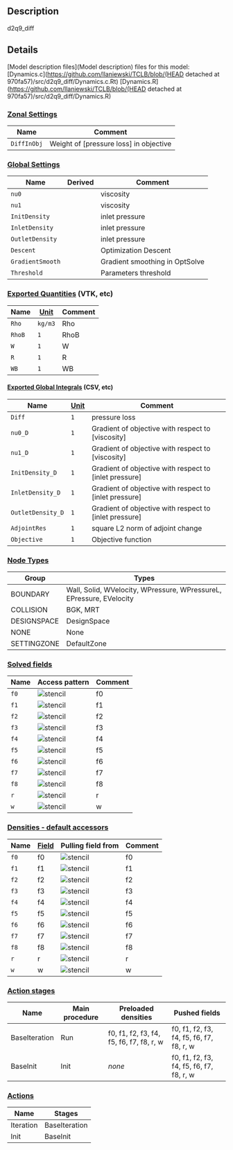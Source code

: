 

## Description
d2q9_diff

## Details
[Model description files](Model description) files for this model:
[Dynamics.c](https://github.com/llaniewski/TCLB/blob/(HEAD detached at 970fa57)/src/d2q9_diff/Dynamics.c.Rt)
[Dynamics.R](https://github.com/llaniewski/TCLB/blob/(HEAD detached at 970fa57)/src/d2q9_diff/Dynamics.R)

### [Zonal Settings](Settings)

| Name | Comment |
| --- | --- |
|`DiffInObj`|Weight of [pressure loss] in objective|


### [Global Settings](Settings)

| Name | Derived | Comment |
| --- | --- | --- |
|`nu0`||viscosity|
|`nu1`||viscosity|
|`InitDensity`||inlet pressure|
|`InletDensity`||inlet pressure|
|`OutletDensity`||inlet pressure|
|`Descent`||Optimization Descent|
|`GradientSmooth`||Gradient smoothing in OptSolve|
|`Threshold`||Parameters threshold|

### [Exported Quantities](Quantities) (VTK, etc)

| Name | [Unit](Units) | Comment |
| --- | --- | --- |
|`Rho`|`kg/m3`|Rho|
|`RhoB`|`1`|RhoB|
|`W`|`1`|W|
|`R`|`1`|R|
|`WB`|`1`|WB|

#### [Exported Global Integrals](Globals) (CSV, etc)

| Name | [Unit](Units) | Comment |
| --- | --- | --- |
|`Diff`|`1`|pressure loss|
|`nu0_D`|`1`|Gradient of objective with respect to [viscosity]|
|`nu1_D`|`1`|Gradient of objective with respect to [viscosity]|
|`InitDensity_D`|`1`|Gradient of objective with respect to [inlet pressure]|
|`InletDensity_D`|`1`|Gradient of objective with respect to [inlet pressure]|
|`OutletDensity_D`|`1`|Gradient of objective with respect to [inlet pressure]|
|`AdjointRes`|`1`|square L2 norm of adjoint change|
|`Objective`|`1`|Objective function|

### [Node Types](Node-Types)

| Group | Types |
| --- | --- |
|BOUNDARY|Wall, Solid, WVelocity, WPressure, WPressureL, EPressure, EVelocity|
|COLLISION|BGK, MRT|
|DESIGNSPACE|DesignSpace|
|NONE|None|
|SETTINGZONE|DefaultZone|

### [Solved fields](Fields)

| Name | Access pattern | Comment |
| --- | --- | --- |
|`f0`|![stencil](/images/st_a1p0p0p0p0p0p0.png)|f0|
|`f1`|![stencil](/images/st_a1n1p0p0n1p0p0.png)|f1|
|`f2`|![stencil](/images/st_a1p0n1p0p0n1p0.png)|f2|
|`f3`|![stencil](/images/st_a1p1p0p0p1p0p0.png)|f3|
|`f4`|![stencil](/images/st_a1p0p1p0p0p1p0.png)|f4|
|`f5`|![stencil](/images/st_a1n1n1p0n1n1p0.png)|f5|
|`f6`|![stencil](/images/st_a1p1n1p0p1n1p0.png)|f6|
|`f7`|![stencil](/images/st_a1p1p1p0p1p1p0.png)|f7|
|`f8`|![stencil](/images/st_a1n1p1p0n1p1p0.png)|f8|
|`r`|![stencil](/images/st_a1p0p0p0p0p0p0.png)|r|
|`w`|![stencil](/images/st_a1p0p0p0p0p0p0.png)|w|

### [Densities - default accessors](Densities)

| Name | [Field](Fields) | Pulling field from | Comment |
| --- | --- | --- | --- |
|`f0`|f0|![stencil](/images/st_a1p0p0p0p0p0p0.png)|f0|
|`f1`|f1|![stencil](/images/st_a1p1p0p0p1p0p0.png)|f1|
|`f2`|f2|![stencil](/images/st_a1p0p1p0p0p1p0.png)|f2|
|`f3`|f3|![stencil](/images/st_a1n1p0p0n1p0p0.png)|f3|
|`f4`|f4|![stencil](/images/st_a1p0n1p0p0n1p0.png)|f4|
|`f5`|f5|![stencil](/images/st_a1p1p1p0p1p1p0.png)|f5|
|`f6`|f6|![stencil](/images/st_a1n1p1p0n1p1p0.png)|f6|
|`f7`|f7|![stencil](/images/st_a1n1n1p0n1n1p0.png)|f7|
|`f8`|f8|![stencil](/images/st_a1p1n1p0p1n1p0.png)|f8|
|`r`|r|![stencil](/images/st_a1p0p0p0p0p0p0.png)|r|
|`w`|w|![stencil](/images/st_a1p0p0p0p0p0p0.png)|w|

### [Action stages](Stages)

| Name | Main procedure | Preloaded densities | Pushed fields |
| --- | --- | --- | --- |
|BaseIteration|Run|f0, f1, f2, f3, f4, f5, f6, f7, f8, r, w|f0, f1, f2, f3, f4, f5, f6, f7, f8, r, w|
|BaseInit|Init|_none_|f0, f1, f2, f3, f4, f5, f6, f7, f8, r, w|


### [Actions](Stages)

| Name | Stages |
| --- | --- |
|Iteration|BaseIteration|
|Init|BaseInit|

